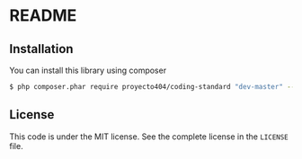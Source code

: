 README
======

## Installation

You can install this library using composer

``` bash
$ php composer.phar require proyecto404/coding-standard "dev-master" --dev
```


License
-------

This code is under the MIT license. See the complete license in the `LICENSE` file.
